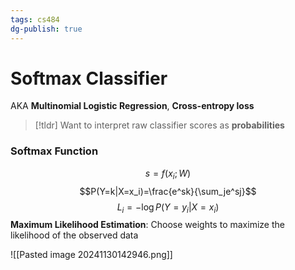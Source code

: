 ```yaml
---
tags: cs484
dg-publish: true
---
```

# Softmax Classifier
AKA **Multinomial Logistic Regression**, **Cross-entropy loss**

> [!tldr] Want to interpret raw classifier scores as **probabilities**

### Softmax Function
$$s=f(x_i;W)$$
$$P(Y=k|X=x_i)=\frac{e^sk}{\sum_je^sj}$$
$$L_i=-\log P(Y=y_i|X=x_i)$$
**Maximum Likelihood Estimation**: Choose weights to maximize the likelihood of the observed data

![[Pasted image 20241130142946.png]]